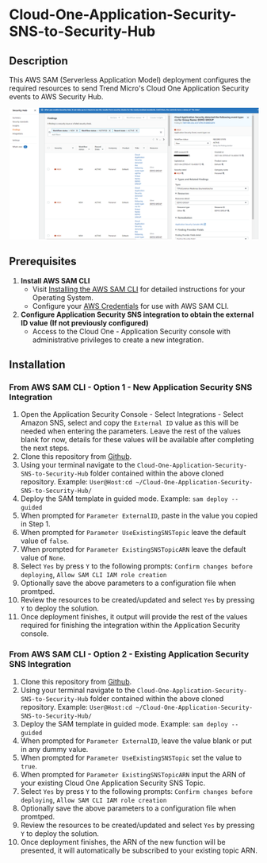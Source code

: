 # Cloud-One-Application-Security-SNS-to-Security-Hub
## Description
This AWS SAM (Serverless Application Model) deployment configures the required resources to send Trend Micro's Cloud One Application Security events to AWS Security Hub.

![Screenshot](doc/screenshot.png)


## Prerequisites
1. **Install AWS SAM CLI**
    - Visit [Installing the AWS SAM CLI](https://docs.aws.amazon.com/serverless-application-model/latest/developerguide/serverless-sam-cli-install.html) for detailed instructions for your Operating System.
    - Configure your [AWS Credentials](https://docs.aws.amazon.com/serverless-application-model/latest/developerguide/serverless-getting-started-set-up-credentials.html) for use with AWS SAM CLI.
2. **Configure Application Security SNS integration to obtain the external ID value (If not previously configured)**
    - Access to the Cloud One - Application Security console with administrative privileges to create a new integration.

## Installation

### From AWS SAM CLI - Option 1 - New Application Security SNS Integration

1. Open the Application Security Console - Select Integrations - Select Amazon SNS, select and copy the `External ID` value as this will be needed when entering the parameters. Leave the rest of the values blank for now, details for these values will be available after completing the next steps.
2. Clone this repository from [Github](https://github.com/TomRyan-321/Cloud-One-Application-Security-SNS-to-Security-Hub).
3. Using your terminal navigate to the `Cloud-One-Application-Security-SNS-to-Security-Hub` folder contained within the above cloned repository. Example: `User@Host:cd ~/Cloud-One-Application-Security-SNS-to-Security-Hub/`
4. Deploy the SAM template in guided mode. Example: `sam deploy --guided`
5. When prompted for `Parameter ExternalID`, paste in the value you copied in Step 1.
6. When prompted for `Parameter UseExistingSNSTopic` leave the default value of `false`.
7. When prompted for `Parameter ExistingSNSTopicARN` leave the default value of `None`.
6. Select `Yes` by press `Y` to the following prompts: `Confirm changes before deploying`, `Allow SAM CLI IAM role creation`
7. Optionally save the above parameters to a configuration file when promtped.
8. Review the resources to be created/updated and select `Yes` by pressing `Y` to deploy the solution.
9. Once deployment finishes, it output will provide the rest of the values required for finishing the integration within the Application Security console.

### From AWS SAM CLI - Option 2 - Existing Application Security SNS Integration

1. Clone this repository from [Github](https://github.com/TomRyan-321/Cloud-One-Application-Security-SNS-to-Security-Hub).
2. Using your terminal navigate to the `Cloud-One-Application-Security-SNS-to-Security-Hub` folder contained within the above cloned repository. Example: `User@Host:cd ~/Cloud-One-Application-Security-SNS-to-Security-Hub/`
3. Deploy the SAM template in guided mode. Example: `sam deploy --guided`
4. When prompted for `Parameter ExternalID`, leave the value blank or put in any dummy value.
5. When prompted for `Parameter UseExistingSNSTopic` set the value to `true`.
6. When prompted for `Parameter ExistingSNSTopicARN` input the ARN of your existing Cloud One Application Security SNS Topic.
7. Select `Yes` by press `Y` to the following prompts: `Confirm changes before deploying`, `Allow SAM CLI IAM role creation`
8. Optionally save the above parameters to a configuration file when promtped.
9. Review the resources to be created/updated and select `Yes` by pressing `Y` to deploy the solution.
10. Once deployment finishes, the ARN of the new function will be presented, it will automatically be subscribed to your existing topic ARN.

